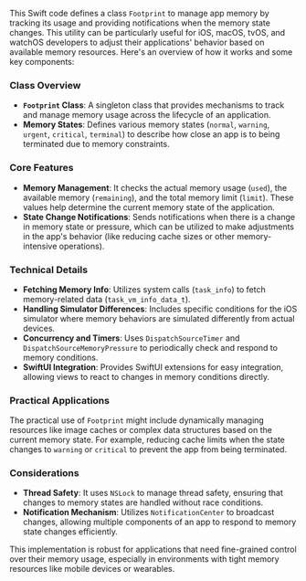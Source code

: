This Swift code defines a class `Footprint` to manage app memory by tracking its usage and providing notifications when the memory state changes. This utility can be particularly useful for iOS, macOS, tvOS, and watchOS developers to adjust their applications' behavior based on available memory resources. Here's an overview of how it works and some key components:

### Class Overview
- **`Footprint` Class**: A singleton class that provides mechanisms to track and manage memory usage across the lifecycle of an application.
- **Memory States**: Defines various memory states (`normal`, `warning`, `urgent`, `critical`, `terminal`) to describe how close an app is to being terminated due to memory constraints.

### Core Features
- **Memory Management**: It checks the actual memory usage (`used`), the available memory (`remaining`), and the total memory limit (`limit`). These values help determine the current memory state of the application.
- **State Change Notifications**: Sends notifications when there is a change in memory state or pressure, which can be utilized to make adjustments in the app's behavior (like reducing cache sizes or other memory-intensive operations).

### Technical Details
- **Fetching Memory Info**: Utilizes system calls (`task_info`) to fetch memory-related data (`task_vm_info_data_t`).
- **Handling Simulator Differences**: Includes specific conditions for the iOS simulator where memory behaviors are simulated differently from actual devices.
- **Concurrency and Timers**: Uses `DispatchSourceTimer` and `DispatchSourceMemoryPressure` to periodically check and respond to memory conditions.
- **SwiftUI Integration**: Provides SwiftUI extensions for easy integration, allowing views to react to changes in memory conditions directly.

### Practical Applications
The practical use of `Footprint` might include dynamically managing resources like image caches or complex data structures based on the current memory state. For example, reducing cache limits when the state changes to `warning` or `critical` to prevent the app from being terminated.

### Considerations
- **Thread Safety**: It uses `NSLock` to manage thread safety, ensuring that changes to memory states are handled without race conditions.
- **Notification Mechanism**: Utilizes `NotificationCenter` to broadcast changes, allowing multiple components of an app to respond to memory state changes efficiently.

This implementation is robust for applications that need fine-grained control over their memory usage, especially in environments with tight memory resources like mobile devices or wearables.
